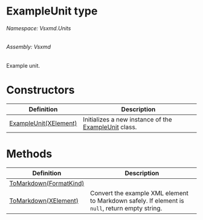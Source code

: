 <a name='T-Vsxmd-Units-ExampleUnit'></a>
# ExampleUnit type

###### Namespace:  Vsxmd.Units

###### Assembly:  Vsxmd

Example unit.

# Constructors

| Definition | Description |
|-|-|
| [ExampleUnit(XElement)](Constructors/Constructors.md) | Initializes a new instance of the [ExampleUnit](././ExampleUnit.md) class. |

# Methods

| Definition | Description |
|-|-|
| [ToMarkdown(FormatKind)](Methods/ToMarkdown.md) |  |
| [ToMarkdown(XElement)](Methods/ToMarkdown.md) | Convert the example XML element to Markdown safely. If element is `null`, return empty string. |

